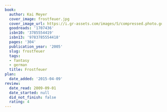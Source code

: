 ```yaml
---
book:
  author: Kai Meyer
  cover_image: frostfeuer.jpg
  cover_image_url: https://i.gr-assets.com/images/S/compressed.photo.goodreads.com/books/1187201977l/1707436._SY475_.jpg
  goodreads: '1707436'
  isbn10: '3785554419'
  isbn13: '9783785554418'
  pages: '304'
  publication_year: '2005'
  slug: frostfeuer
  tags:
  - fantasy
  - german
  title: Frostfeuer
plan:
  date_added: '2015-04-09'
review:
  date_read: 2009-09-01
  date_started: null
  did_not_finish: false
  rating: 4
---
```

